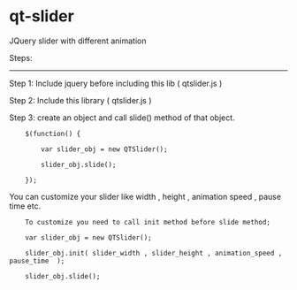 # qt-slider
JQuery slider with different animation 


Steps: 
_____
Step 1: Include jquery before including this lib ( qtslider.js )

Step 2: Include this library ( qtslider.js )

Step 3: create an object and call slide() method of that object.

		$(function() {

		    var slider_obj = new QTSlider();

		    slider_obj.slide();

		});

You can customize your slider like width , height , animation speed , pause time etc.
	
		To customize you need to call init method before slide method;

		var slider_obj = new QTSlider();

		slider_obj.init( slider_width , slider_height , animation_speed , pause_time  );

		slider_obj.slide();


